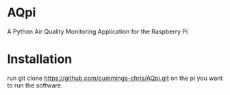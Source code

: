 # AQpi
A Python Air Quality Monitoring Application for the Raspberry Pi

# Installation

run git clone https://github.com/cummings-chris/AQpi.git on the pi you want to run the software.

